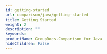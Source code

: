 ```yaml
---
id: getting-started
url: comparison/java/getting-started
title: Getting Started
weight: 2
description: ""
keywords: 
productName: GroupDocs.Comparison for Java
hideChildren: False
---
```

